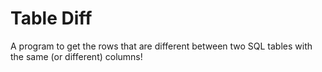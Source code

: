 # Table Diff

A program to get the rows that are different between two SQL tables with the same (or different) columns!
